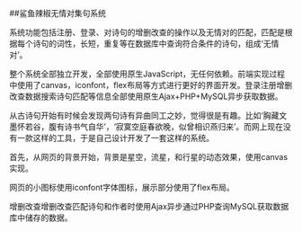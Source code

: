 ##鲨鱼辣椒无情对集句系统

系统功能包括注册、登录、对诗句的增删改查的操作以及无情对的匹配，匹配是根据每个诗句的词性，长短，重复等在数据库中查询符合条件的诗句，组成‘无情对’。

整个系统全部独立开发，全部使用原生JavaScript，无任何依赖。前端实现过程中使用了canvas，iconfont，flex布局等方式进行更好的界面开发。登录注册增删改查数据搜索诗句匹配等信息全部使用原生Ajax+PHP+MySQL异步获取数据。

从古诗句开始有时候会发现两句诗有异曲同工之妙，觉得很是有趣。比如‘胸藏文墨怀若谷，腹有诗书气自华’，‘寂寞空庭春欲晚，似曾相识燕归来’。而网上现在没有一款这样的工具，于是自己设计开发了一套这样的系统。

首先，从网页的背景开始，背景是星空，流星，和行星的动态效果，使用canvas实现。

网页的小图标使用iconfont字体图标，展示部分使用了flex布局。

增删改查增删改查匹配诗句和作者时使用Ajax异步通过PHP查询MySQL获取数据库中储存的数据。

